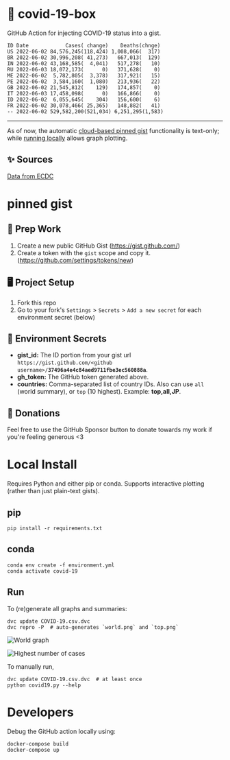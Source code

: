 # 🏥 covid-19-box

GitHub Action for injecting COVID-19 status into a gist.

```
ID Date            Cases( change)    Deaths(chnge)
US 2022-06-02 84,576,245(118,424) 1,008,066(  317)
BR 2022-06-02 30,996,208( 41,273)   667,013(  129)
IN 2022-06-02 43,168,585(  4,041)   517,278(   10)
RU 2022-06-03 18,072,173(      0)   371,628(    0)
ME 2022-06-02  5,782,805(  3,378)   317,921(   15)
PE 2022-06-02  3,584,160(  1,080)   213,936(   22)
GB 2022-06-02 21,545,812(    129)   174,857(    0)
IT 2022-06-03 17,458,098(      0)   166,866(    0)
ID 2022-06-02  6,055,645(    304)   156,600(    6)
FR 2022-06-02 30,078,466( 25,365)   148,882(   41)
-- 2022-06-02 529,582,200(521,034) 6,251,295(1,583)
```

---

As of now, the automatic [cloud-based pinned gist](#pinned-gist) functionality is text-only;
while [running locally](#local-install) allows graph plotting.

## ✨ Sources

[Data from ECDC](https://www.ecdc.europa.eu/en/publications-data/download-todays-data-geographic-distribution-covid-19-cases-worldwide)

# pinned gist

## 🎒 Prep Work
1. Create a new public GitHub Gist (https://gist.github.com/)
1. Create a token with the `gist` scope and copy it. (https://github.com/settings/tokens/new)

## 🖥 Project Setup
1. Fork this repo
1. Go to your fork's `Settings` > `Secrets` > `Add a new secret` for each environment secret (below)

## 🤫 Environment Secrets
- **gist_id:** The ID portion from your gist url `https://gist.github.com/<github username>/`**`37496a4e4c84aed9711fbe3ec560888a`**.
- **gh_token:** The GitHub token generated above.
- **countries:** Comma-separated list of country IDs. Also can use `all` (world summary), or `top` (10 highest). Example: **top,all,JP**.

## 💸 Donations

Feel free to use the GitHub Sponsor button to donate towards my work if you're feeling generous <3

# Local Install

Requires Python and either pip or conda. Supports interactive plotting (rather than just plain-text gists).

## pip

```
pip install -r requirements.txt
```

## conda

```
conda env create -f environment.yml
conda activate covid-19
```

## Run

To (re)generate all graphs and summaries:

```
dvc update COVID-19.csv.dvc
dvc repro -P  # auto-generates `world.png` and `top.png`
```

![World graph](world.png)

![Highest number of cases](top.png)

To manually run,

```
dvc update COVID-19.csv.dvc  # at least once
python covid19.py --help
```

# Developers

Debug the GitHub action locally using:

```
docker-compose build
docker-compose up
```
